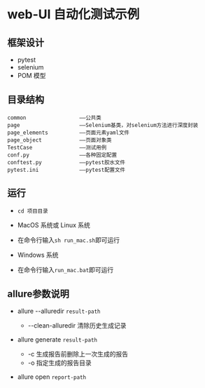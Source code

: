 # web-UI 自动化测试示例


## 框架设计

- pytest
- selenium
- POM 模型


## 目录结构

    common                 ——公共类
    page                   ——Selenium基类，对selenium方法进行深度封装
    page_elements          ——页面元素yaml文件
    page_object            ——页面对象类
    TestCase               ——测试用例
    conf.py                ——各种固定配置
    conftest.py            ——pytest胶水文件
    pytest.ini             ——pytest配置文件


## 运行

- `cd 项目目录`

* MacOS 系统或 Linux 系统

- 在命令行输入`sh run_mac.sh`即可运行

* Windows 系统

- 在命令行输入`run_mac.bat`即可运行


## allure参数说明


- allure --alluredir `result-path`
  - --clean-alluredir 清除历史生成记录

- allure generate `result-path`
  - -c 生成报告前删除上一次生成的报告
  - -o 指定生成的报告目录
- allure open `report-path`